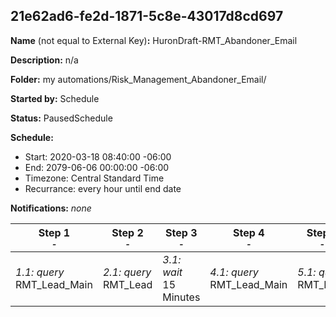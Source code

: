 ## 21e62ad6-fe2d-1871-5c8e-43017d8cd697

**Name** (not equal to External Key)**:** HuronDraft-RMT_Abandoner_Email

**Description:** n/a

**Folder:** my automations/Risk_Management_Abandoner_Email/

**Started by:** Schedule

**Status:** PausedSchedule

**Schedule:**

* Start: 2020-03-18 08:40:00 -06:00
* End: 2079-06-06 00:00:00 -06:00
* Timezone: Central Standard Time
* Recurrance: every hour until end date

**Notifications:** _none_


| Step 1<br>_<small>-</small>_ | Step 2<br>_<small>-</small>_ | Step 3<br>_<small>-</small>_ | Step 4<br>_<small>-</small>_ | Step 5<br>_<small>-</small>_ | Step 6<br>_<small>-</small>_ | Step 7<br>_<small>-</small>_ | Step 8<br>_<small>-</small>_ | Step 9<br>_<small>-</small>_ |
| --- | --- | --- | --- | --- | --- | --- | --- | --- |
| _1.1: query_<br>RMT_Lead_Main | _2.1: query_<br>RMT_Lead | _3.1: wait_<br>15 Minutes | _4.1: query_<br>RMT_Lead_Main | _5.1: query_<br>RMT_Lead | _6.1: wait_<br>15 Minutes | _7.1: query_<br>RMT_Lead_Main | _8.1: query_<br>RMT_Lead | _9.1: journeyEntry_<br>Abandoner_Email |
